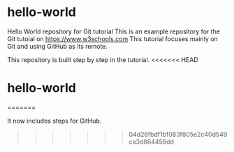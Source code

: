 # hello-world
Hello World repository for Git tutorial
This is an example repository for the Git tutoial on https://www.w3schools.com
This tutorial focuses mainly on Git and using GitHub as its remote.

This repository is built step by step in the tutorial. 
<<<<<<< HEAD
# hello-world
=======

It now includes steps for GitHub.
>>>>>>> 04d26fbdf1bf083f805e2c40d549ca3d864458dd
